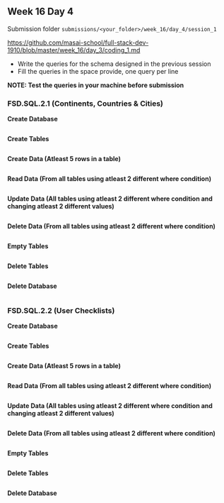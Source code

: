## Week 16 Day 4

Submission folder `submissions/<your_folder>/week_16/day_4/session_1`

https://github.com/masai-school/full-stack-dev-1910/blob/master/week_16/day_3/coding_1.md

- Write the queries for the schema designed in the previous session
- Fill the queries in the space provide, one query per line

**NOTE: Test the queries in your machine before submission**

### FSD.SQL.2.1 (Continents, Countries & Cities)

**Create Database**

```sql

```

**Create Tables**

```sql

```

**Create Data (Atleast 5 rows in a table)**

```sql

```

**Read Data (From all tables using atleast 2 different where condition)**

```sql

```

**Update Data (All tables using atleast 2 different where condition and changing atleast 2 different values)**

```sql

```

**Delete Data (From all tables using atleast 2 different where condition)**

```sql

```

**Empty Tables**

```sql

```

**Delete Tables**

```sql

```

**Delete Database**

```sql

```

### FSD.SQL.2.2 (User Checklists)

**Create Database**

```sql

```

**Create Tables**

```sql

```

**Create Data (Atleast 5 rows in a table)**

```sql

```

**Read Data (From all tables using atleast 2 different where condition)**

```sql

```

**Update Data (All tables using atleast 2 different where condition and changing atleast 2 different values)**

```sql

```

**Delete Data (From all tables using atleast 2 different where condition)**

```sql

```

**Empty Tables**

```sql

```

**Delete Tables**

```sql

```

**Delete Database**

```sql

```

